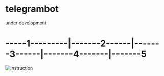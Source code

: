 # telegrambot
under development

# -----1---------|-------2------|-------3------|-------4-------|-------5
![instruction](https://psv4.userapi.com/c536236/u320503302/docs/d50/c419a2484f4d/bot.png?extra=ilrENm-YTDPGRJbaVdSC1Q5YM3CGd_qye8NGmdvNo6WpHz-_eoFSIdXwCdr4IQBEGEeK8T3-wQYDKB7izcUtFH5eF3wfASxfOUOZXLH9uvMDjCjrLRCjk4HzOATx3JQzrrEXj1G9QmhjvPYVuD5QDhoG)
